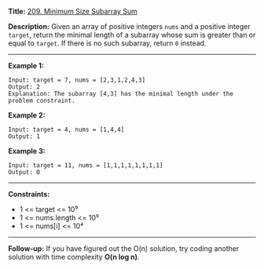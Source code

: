 

**Title:** [209. Minimum Size Subarray Sum](https://leetcode.com/problems/minimum-size-subarray-sum/)

**Description:**
Given an array of positive integers `nums` and a positive integer `target`, return the minimal length of a subarray whose sum is greater than or equal to `target`. If there is no such subarray, return `0` instead.

---

**Example 1:**

```
Input: target = 7, nums = [2,3,1,2,4,3]
Output: 2
Explanation: The subarray [4,3] has the minimal length under the problem constraint.
```

**Example 2:**

```
Input: target = 4, nums = [1,4,4]
Output: 1
```

**Example 3:**

```
Input: target = 11, nums = [1,1,1,1,1,1,1,1]
Output: 0
```

---

**Constraints:**

* 1 <= target <= 10⁹
* 1 <= nums.length <= 10⁵
* 1 <= nums\[i] <= 10⁴

---

**Follow-up:**
If you have figured out the O(n) solution, try coding another solution with time complexity **O(n log n)**.

